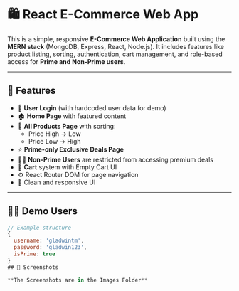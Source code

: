 # 🛍️ React E-Commerce Web App

This is a simple, responsive **E-Commerce Web Application** built using the **MERN stack** (MongoDB, Express, React, Node.js). It includes features like product listing, sorting, authentication, cart management, and role-based access for **Prime and Non-Prime users**.

---

## 🚀 Features

- 🔐 **User Login** (with hardcoded user data for demo)
- 🏠 **Home Page** with featured content
- 🛒 **All Products Page** with sorting:
  - Price High → Low
  - Price Low → High
- ⭐ **Prime-only Exclusive Deals Page**
- 🙅‍♂️ **Non-Prime Users** are restricted from accessing premium deals
- 🧺 **Cart** system with Empty Cart UI
- ⚙️ React Router DOM for page navigation
- 🎨 Clean and responsive UI

---

## 👨‍💻 Demo Users

```js
// Example structure
{
  username: 'gladwintm',
  password: 'gladwin123',
  isPrime: true
}
## 📸 Screenshots

**The Screenshots are in the Images Folder**
